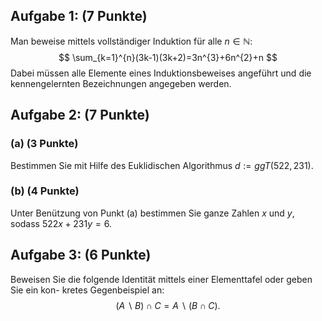 ## Aufgabe 1: (7 Punkte)
Man beweise mittels vollständiger Induktion für alle $n ∈ \mathbb{N}$:
$$
\sum_{k=1}^{n}(3k-1)(3k+2)=3n^{3}+6n^{2}+n
$$
Dabei müssen alle Elemente eines Induktionsbeweises angeführt und die kennengelernten
Bezeichnungen angegeben werden.

## Aufgabe 2: (7 Punkte)

### (a) (3 Punkte) 
Bestimmen Sie mit Hilfe des Euklidischen Algorithmus $d := ggT (522, 231)$.
### (b) (4 Punkte) 
Unter Benützung von Punkt (a) bestimmen Sie ganze Zahlen $x$ und $y$,
sodass $522x + 231y = 6$.

## Aufgabe 3: (6 Punkte)
Beweisen Sie die folgende Identität mittels einer Elementtafel oder geben Sie ein kon-
kretes Gegenbeispiel an:
$$
(A \backslash B) ∩ C = A \backslash (B ∩ C).
$$
